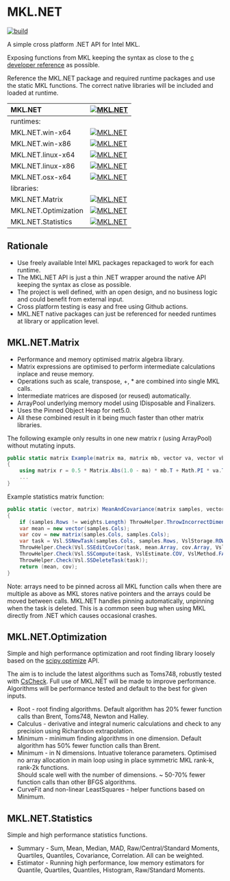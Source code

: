 # MKL.NET
[![build](https://github.com/AnthonyLloyd/MKL.NET/workflows/CI/badge.svg?branch=master)](https://github.com/AnthonyLloyd/MKL.NET/actions)

A simple cross platform .NET API for Intel MKL.

Exposing functions from MKL keeping the syntax as close to the
[c developer reference](https://software.intel.com/content/www/us/en/develop/documentation/mkl-developer-reference-c/top.html) as possible.

Reference the MKL.NET package and required runtime packages and use the static MKL functions.
The correct native libraries will be included and loaded at runtime.

| MKL.NET | [![MKL.NET](https://buildstats.info/nuget/MKL.NET?includePreReleases=true)](https://www.nuget.org/packages/MKL.NET) |
| :--- | :--- |
| runtimes: | |
| MKL.NET.win-x64 | [![MKL.NET](https://buildstats.info/nuget/MKL.NET.win-x64?includePreReleases=true)](https://www.nuget.org/packages/MKL.NET.win-x64) |
| MKL.NET.win-x86 | [![MKL.NET](https://buildstats.info/nuget/MKL.NET.win-x86?includePreReleases=true)](https://www.nuget.org/packages/MKL.NET.win-x86) |
| MKL.NET.linux-x64 | [![MKL.NET](https://buildstats.info/nuget/MKL.NET.linux-x64?includePreReleases=true)](https://www.nuget.org/packages/MKL.NET.linux-x64) |
| MKL.NET.linux-x86 | [![MKL.NET](https://buildstats.info/nuget/MKL.NET.linux-x86?includePreReleases=true)](https://www.nuget.org/packages/MKL.NET.linux-x86) |
| MKL.NET.osx-x64 | [![MKL.NET](https://buildstats.info/nuget/MKL.NET.osx-x64?includePreReleases=true)](https://www.nuget.org/packages/MKL.NET.osx-x64) |
| libraries: | |
| MKL.NET.Matrix | [![MKL.NET](https://buildstats.info/nuget/MKL.NET.Matrix?includePreReleases=true)](https://www.nuget.org/packages/MKL.NET.Matrix) |
| MKL.NET.Optimization  | [![MKL.NET](https://buildstats.info/nuget/MKL.NET.Optimization?includePreReleases=true)](https://www.nuget.org/packages/MKL.NET.Optimization) |
| MKL.NET.Statistics | [![MKL.NET](https://buildstats.info/nuget/MKL.NET.Statistics?includePreReleases=true)](https://www.nuget.org/packages/MKL.NET.Statistics) |

## Rationale

- Use freely available Intel MKL packages repackaged to work for each runtime.
- The MKL.NET API is just a thin .NET wrapper around the native API keeping the syntax as close as possible.
- The project is well defined, with an open design, and no business logic and could benefit from external input.
- Cross platform testing is easy and free using Github actions.
- MKL.NET native packages can just be referenced for needed runtimes at library or application level.

## MKL.NET.Matrix

- Performance and memory optimised matrix algebra library.
- Matrix expressions are optimised to perform intermediate calculations inplace and reuse memory.
- Operations such as scale, transpose, +, * are combined into single MKL calls.
- Intermediate matrices are disposed (or reused) automatically.
- ArrayPool underlying memory model using IDisposable and Finalizers.
- Uses the Pinned Object Heap for net5.0.
- All these combined result in it being much faster than other matrix libraries.

The following example only results in one new matrix r (using ArrayPool) without mutating inputs.
```csharp
public static matrix Example(matrix ma, matrix mb, vector va, vector vb)
{
    using matrix r = 0.5 * Matrix.Abs(1.0 - ma) * mb.T + Math.PI * va.T * Vector.Sin(vb);
    ...
}
```

Example statistics matrix function:
```csharp
public static (vector, matrix) MeanAndCovariance(matrix samples, vector weights)
{
    if (samples.Rows != weights.Length) ThrowHelper.ThrowIncorrectDimensionsForOperation();
    var mean = new vector(samples.Cols);
    var cov = new matrix(samples.Cols, samples.Cols);
    var task = Vsl.SSNewTask(samples.Cols, samples.Rows, VslStorage.ROWS, samples.Array, weights.Array);
    ThrowHelper.Check(Vsl.SSEditCovCor(task, mean.Array, cov.Array, VslFormat.FULL, null, VslFormat.FULL));
    ThrowHelper.Check(Vsl.SSCompute(task, VslEstimate.COV, VslMethod.FAST));
    ThrowHelper.Check(Vsl.SSDeleteTask(task));
    return (mean, cov);
}
```

Note: arrays need to be pinned across all MKL function calls when there are multiple as above as MKL stores native pointers and the arrays could be moved between calls.
MKL.NET handles pinning automatically, unpinning when the task is deleted.
This is a common seen bug when using MKL directly from .NET which causes occasional crashes.

## MKL.NET.Optimization

Simple and high performance optimization and root finding library loosely based on the [scipy.optimize](https://docs.scipy.org/doc/scipy/reference/optimize.html) API.

The aim is to include the latest algorithms such as Toms748, robustly tested with [CsCheck](https://github.com/AnthonyLloyd/CsCheck).
Full use of MKL.NET will be made to improve performance. Algorithms will be performance tested and default to the best for given inputs.

- Root - root finding algorithms. Default algorithm has 20% fewer function calls than Brent, Toms748, Newton and Halley.  
- Calculus - derivative and integral numeric calculations and check to any precision using Richardson extrapolation.  
- Minimum - minimum finding algorithms in one dimension. Default algorithm has 50% fewer function calls than Brent.  
- Minimum - in N dimensions. Intuative tolerance parameters. Optimised no array allocation in main loop using in place symmetric MKL rank-k, rank-2k functions.  
            Should scale well with the number of dimensions. ~ 50-70% fewer function calls than other BFGS algorithms.  
- CurveFit and non-linear LeastSquares - helper functions based on Minimum.

## MKL.NET.Statistics

Simple and high performance statistics functions.

- Summary - Sum, Mean, Median, MAD, Raw/Central/Standard Moments, Quartiles, Quantiles, Covariance, Correlation. All can be weighted.  
- Estimator - Running high performance, low memory estimators for Quantile, Quartiles, Quantiles, Histogram, Raw/Standard Moments.  
